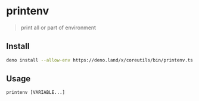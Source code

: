# printenv

> print all or part of environment

## Install

```sh
deno install --allow-env https://deno.land/x/coreutils/bin/printenv.ts
```

## Usage

```
printenv [VARIABLE...]
```
